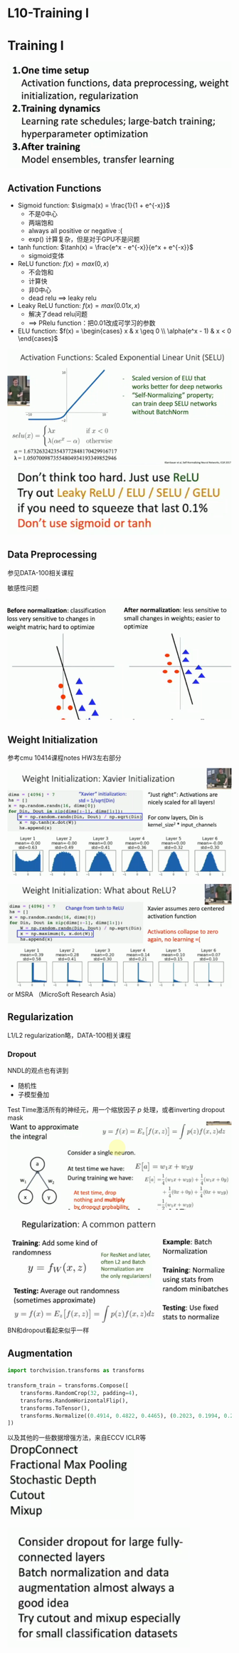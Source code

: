# L10-Training I

# Training I
![alt text](image.png)


## Activation Functions
- Sigmoid function: $\sigma(x) = \frac{1}{1 + e^{-x}}$
  - 不是0中心
  - 两端饱和
  - always all positive or negative :(
  - exp() 计算复杂，但是对于GPU不是问题
- tanh function: $\tanh(x) = \frac{e^x - e^{-x}}{e^x + e^{-x}}$
  - sigmoid变体
- ReLU function: $f(x) = max(0, x)$
  - 不会饱和
  - 计算快
  - 非0中心
  - dead relu ==> leaky relu
- Leaky ReLU function: $f(x) = max(0.01x, x)$
  - 解决了dead relu问题
  - ==> PRelu function：把0.01改成可学习的参数
- ELU function: $f(x) = \begin{cases} x & x \geq 0 \\ \alpha(e^x - 1) & x < 0 \end{cases}$

![alt text](image-1.png)
![alt text](image-2.png)

## Data Preprocessing

参见DATA-100相关课程


敏感性问题

![alt text](image-3.png)

## Weight Initialization
参考cmu 10414课程notes HW3左右部分

![alt text](image-4.png)

![alt text](image-5.png)
or MSRA （MicroSoft Research Asia）

## Regularization
L1/L2 regularization略，DATA-100相关课程
### Dropout
NNDL的观点也有讲到
- 随机性
- 子模型叠加

Test Time激活所有的神经元，用一个缩放因子 $p$ 处理，或者inverting dropout mask
![alt text](image-6.png)

![alt text](image-7.png)
BN和dropout看起来似乎一样


## Augmentation
```python
import torchvision.transforms as transforms

transform_train = transforms.Compose([
    transforms.RandomCrop(32, padding=4),
    transforms.RandomHorizontalFlip(),    
    transforms.ToTensor(),
    transforms.Normalize((0.4914, 0.4822, 0.4465), (0.2023, 0.1994, 0.2010)),
])
```

以及其他的一些数据增强方法，来自ECCV ICLR等
![alt text](image-8.png)

![alt text](image-9.png)



